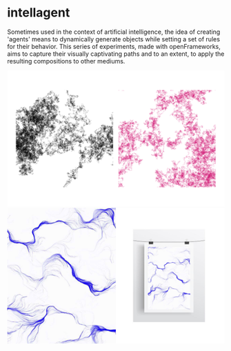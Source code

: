 # intellagent

Sometimes used in the context of artificial intelligence, the idea of creating 'agents' means to dynamically generate objects while setting a set of rules for their behavior. This series of experiments, made with openFrameworks, aims to capture their visually captivating paths and to an extent, to apply the resulting compositions to other mediums.

![alt text](bin/data/agents_sq_twins.png)
![alt text](bin/data/agents_paper.jpg)
